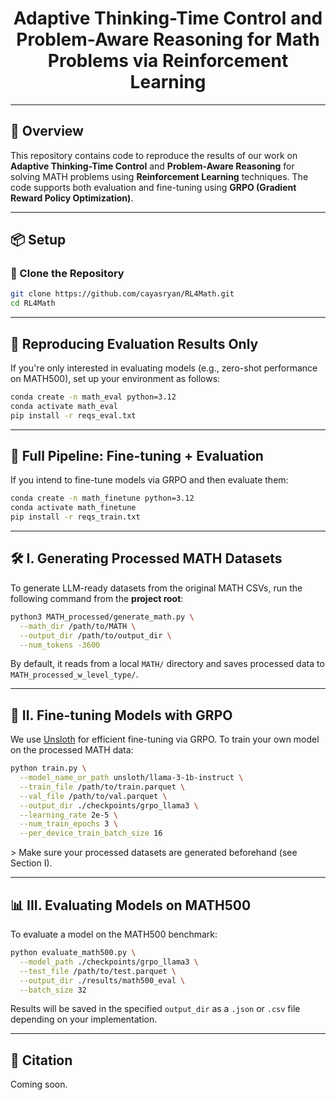 <div align="center">
  <h1>Adaptive Thinking-Time Control and Problem-Aware Reasoning for Math Problems via Reinforcement Learning</h1>
</div>

---

## 🧠 Overview

This repository contains code to reproduce the results of our work on **Adaptive Thinking-Time Control** and **Problem-Aware Reasoning** for solving MATH problems using **Reinforcement Learning** techniques. The code supports both evaluation and fine-tuning using **GRPO (Gradient Reward Policy Optimization)**.

---

## 📦 Setup

### 📁 Clone the Repository

```bash
git clone https://github.com/cayasryan/RL4Math.git
cd RL4Math
```
---

## 🧪 Reproducing Evaluation Results Only

If you're only interested in evaluating models (e.g., zero-shot performance on MATH500), set up your environment as follows:

```bash
conda create -n math_eval python=3.12
conda activate math_eval
pip install -r reqs_eval.txt
```
---

## 🔁 Full Pipeline: Fine-tuning + Evaluation

If you intend to fine-tune models via GRPO and then evaluate them:

```bash
conda create -n math_finetune python=3.12
conda activate math_finetune
pip install -r reqs_train.txt
```
---

## 🛠️ I. Generating Processed MATH Datasets

To generate LLM-ready datasets from the original MATH CSVs, run the following command from the **project root**:

```bash
python3 MATH_processed/generate_math.py \
  --math_dir /path/to/MATH \
  --output_dir /path/to/output_dir \
  --num_tokens -3600
```
By default, it reads from a local `MATH/` directory and saves processed data to `MATH_processed_w_level_type/`.

---

## 🧬 II. Fine-tuning Models with GRPO

We use [Unsloth](https://github.com/unslothai/unsloth) for efficient fine-tuning via GRPO. To train your own model on the processed MATH data:

```bash
python train.py \
  --model_name_or_path unsloth/llama-3-1b-instruct \
  --train_file /path/to/train.parquet \
  --val_file /path/to/val.parquet \
  --output_dir ./checkpoints/grpo_llama3 \
  --learning_rate 2e-5 \
  --num_train_epochs 3 \
  --per_device_train_batch_size 16
```
&gt; Make sure your processed datasets are generated beforehand (see Section I).

---

## 📊 III. Evaluating Models on MATH500

To evaluate a model on the MATH500 benchmark:

```bash
python evaluate_math500.py \
  --model_path ./checkpoints/grpo_llama3 \
  --test_file /path/to/test.parquet \
  --output_dir ./results/math500_eval \
  --batch_size 32
```
Results will be saved in the specified `output_dir` as a `.json` or `.csv` file depending on your implementation.

---

<!-- ## 📁 Directory Structure

your-repo-name/
├── MATH_processed/
│   └── generate_math.py
├── scripts/
│   └── utils.py
├── checkpoints/
│   └── grpo_llama3/
├── results/
├── train.py
├── evaluate_math500.py
├── reqs_eval.txt
├── reqs_train.txt
└── README.md -->

<!-- --- -->

<!-- ## 📌 Notes

- Ensure that your input CSVs (`math_train.csv`, `math_val.csv`, `math500_test.csv`) are inside the `MATH/` folder or your custom `--math_dir`.
- The GRPO implementation uses Unsloth for memory-efficient training with LoRA adapters.
- The code supports evaluation using chain-of-thought prompting and boxed-answer extraction. -->

<!-- --- -->

## 📜 Citation

Coming soon.
